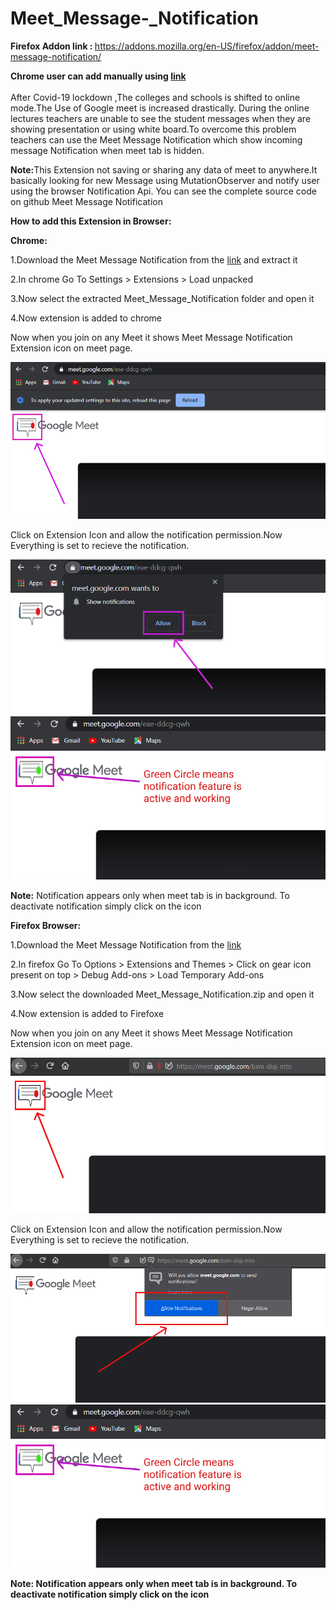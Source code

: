 # Meet_Message-_Notification


<b>Firefox Addon link : </b>https://addons.mozilla.org/en-US/firefox/addon/meet-message-notification/

<b>Chrome user can add manually using <a href="https://github.com/dharm8149/Meet_Message-_Notification/raw/main/Chrome/Meet_Message_Notification.zip">link</a></b>
<br>
<br>
After Covid-19 lockdown ,The colleges and schools is shifted to online mode.The Use of Google meet is increased drastically. During the online lectures teachers are unable to see the student messages when they are showing presentation or using white board.To overcome this problem teachers can use the Meet Message Notification which show incoming message Notification when meet tab is hidden.

<b>Note:</b>This Extension not saving or sharing any data of meet to anywhere.It basically looking for new Message using MutationObserver and notify user using the browser Notification Api. You can see the complete source code on github Meet Message Notification

<b>
How to add this Extension in Browser:
  </b>


<b>Chrome:</b>
    
1.Download the Meet Message Notification from the <a href="https://github.com/dharm8149/Meet_Message-_Notification/raw/main/Chrome/Meet_Message_Notification.zip">link</a> and extract it

2.In chrome Go To Settings > Extensions > Load unpacked

3.Now select the extracted Meet_Message_Notification folder and open it

4.Now extension is added to chrome

Now when you join on any Meet it shows Meet Message Notification Extension icon on meet page. 

<img src="https://github.com/dharm8149/Meet_Message-_Notification/raw/main/Read_Md_Images/meet_first.png">

Click on Extension Icon and allow the notification permission.Now Everything is set to recieve the notification. 

<img src="https://github.com/dharm8149/Meet_Message-_Notification/raw/main/Read_Md_Images/meet_second.png">

<img src="https://github.com/dharm8149/Meet_Message-_Notification/raw/main/Read_Md_Images/meet_third.png">

<b>Note:</b> Notification appears only when meet tab is in background.
To deactivate notification simply click on the icon



<b>Firefox Browser:</b>

1.Download the Meet Message Notification from the <a href="https://github.com/dharm8149/Meet_Message-_Notification/raw/main/Mozila_Firefox_Extension/Meet_Message_Notification.zip">link</a>

2.In firefox Go To Options > Extensions and Themes > Click on gear icon present on top > Debug Add-ons > Load Temporary Add-ons

3.Now select the downloaded Meet_Message_Notification.zip and open it

4.Now extension is added to Firefoxe

Now when you join on any Meet it shows Meet Message Notification Extension icon on meet page.

<img src="https://github.com/dharm8149/Meet_Message-_Notification/raw/main/Read_Md_Images/fmeet_first.png">


Click on Extension Icon and allow the notification permission.Now Everything is set to recieve the notification.

<img src="https://github.com/dharm8149/Meet_Message-_Notification/raw/main/Read_Md_Images/fmeet_second.png">

<img src="https://github.com/dharm8149/Meet_Message-_Notification/raw/main/Read_Md_Images/meet_third.png">


<b>Note: <b>Notification appears only when meet tab is in background.
To deactivate notification simply click on the icon
